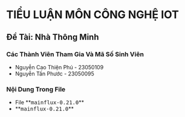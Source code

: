 <h1>TIỂU LUẬN MÔN CÔNG NGHỆ IOT</h1>

  <h2> Đề Tài: Nhà Thông Minh</h2> 
  
<h3> Các Thành Viên Tham Gia Và Mã Số Sinh Viên</h3>
<ul>
  <li>Nguyễn Cao Thiện Phú - 23050109</li>
  <li>Nguyễn Tấn Phước - 23050095</li>
</ul>

<h3>Nội Dung Trong File</h3>
<ul>
  <li>File **<kbd>mainflux-0.21.0</kbd>**</li>
  <li>**<kbd>mainflux-0.21.0</kbd>**</li>
</ul>
